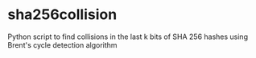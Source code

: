 # sha256collision
Python script to find collisions in the last k bits of SHA 256 hashes using Brent's cycle detection algorithm
